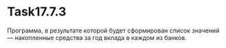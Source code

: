 # Task17.7.3
Программа, в результате которой будет сформирован список значений — накопленные средства за год вклада в каждом из банков.
